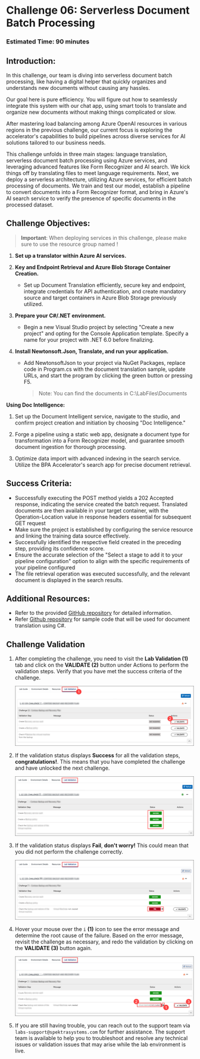 # Challenge 06: Serverless Document Batch Processing 

### Estimated Time: 90 minutes

## Introduction:

In this challenge, our team is diving into serverless document batch processing, like having a digital helper that quickly organizes and understands new documents without causing any hassles.

Our goal here is pure efficiency. You will figure out how to seamlessly integrate this system with our chat app, using smart tools to translate and organize new documents without making things complicated or slow.

After mastering load balancing among Azure OpenAI resources in various regions in the previous challenge, our current focus is exploring the accelerator's capabilities to build pipelines across diverse services for AI solutions tailored to our business needs.

This challenge unfolds in three main stages: language translation, serverless document batch processing using Azure services, and leveraging advanced features like Form Recognizer and AI search. We kick things off by translating files to meet language requirements. Next, we deploy a serverless architecture, utilizing Azure services, for efficient batch processing of documents. We train and test our model, establish a pipeline to convert documents into a Form Recognizer format, and bring in Azure's AI search service to verify the presence of specific documents in the processed dataset.

## Challenge Objectives:

> **Important**: When deploying services in this challenge, please make sure to use the resource group named **<inject key="Resource Group Name"/>**  !

1) **Set up a translator within Azure AI services.**

1) **Key and Endpoint Retrieval and Azure Blob Storage Container Creation.**

    - Set up Document Translation efficiently, secure key and endpoint, integrate credentials for API authentication, and create mandatory source and target containers in Azure Blob Storage previously utilized.

1) **Prepare your C#/.NET environment.**

    - Begin a new Visual Studio project by selecting "Create a new project" and opting for the Console Application template. Specify a name for your project with .NET 6.0 before finalizing.

1) **Install Newtonsoft.Json, Translate, and run your application.**

    - Add NewtonsoftJson to your project via NuGet Packages, replace code in Program.cs with the document translation sample, update URLs, and start the program by clicking the green button or pressing F5.

      >Note: You can find the documents in C:\LabFiles\Documents

**Using Doc Intelligence:**

1) Set up the Document Intelligent service, navigate to the studio, and confirm project creation and initiation by choosing "Doc Intelligence."

1) Forge a pipeline using a static web app, designate a document type for transformation into a Form Recognizer model, and guarantee smooth document ingestion for thorough processing.

1) Optimize data import with advanced indexing in the search service. Utilize the BPA Accelerator's search app for precise document retrieval.

## Success Criteria:

- Successfully executing the POST method yields a 202 Accepted response, indicating the service created the batch request. Translated documents are then available in your target container, with the Operation-Location value in response headers essential for subsequent GET request  
- Make sure the project is established by configuring the service resource and linking the training data source effectively.
- Successfully identified the respective field created in the preceding step, providing its confidence score.
- Ensure the accurate selection of the "Select a stage to add it to your pipeline configuration" option to align with the specific requirements of your pipeline configured
- The file retrieval operation was executed successfully, and the relevant document is displayed in the search results.

## Additional Resources:

- Refer to the provided [GitHub repository](https://github.com/MSUSAzureAccelerators/Azure-OpenAI-and-Form-Recognizer-Workshop/blob/main/README.md) for detailed information.
- Refer [Github repository](https://learn.microsoft.com/en-us/azure/ai-services/translator/document-translation/quickstarts/document-translation-rest-api?pivots=programming-language-csharp#code-sample) for sample code that will be used for document translation using C#.

## Challenge Validation
 
1. After completing the challenge, you need to visit the **Lab Validation (1)** tab and click on the **VALIDATE (2)** button under Actions to perform the validation steps. Verify that you have met the success criteria of the challenge. 
 
    ![](../media/validate01.png "Validation")
 
1. If the validation status displays **Success** for all the validation steps, **congratulations!**. This means that you have completed the challenge and have unlocked the next challenge.
 
     ![](../media/validate02.png "Validation")

1. If the validation status displays **Fail**, **don't worry!** This could mean that you did not perform the challenge correctly.
 
     ![](../media/validate03.png "Validation")
 
1. Hover your mouse over the `i` **(1)** icon to see the error message and determine the root cause of the failure. Based on the error message, revisit the challenge as necessary, and redo the validation by clicking on the **VALIDATE (3)** button again.

   ![](../media/validate04.png "Validation")
 
1. If you are still having trouble, you can reach out to the support team via `labs-support@spektrasystems.com` for further assistance. The support team is available to help you to troubleshoot and resolve any technical issues or validation issues that may arise while the lab environment is live.
